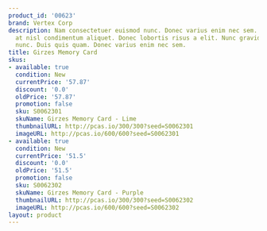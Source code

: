 ```yaml
---
product_id: '00623'
brand: Vertex Corp
description: Nam consectetuer euismod nunc. Donec varius enim nec sem. In at nulla
  at nisl condimentum aliquet. Donec lobortis risus a elit. Nunc gravida arcu eget
  nunc. Duis quis quam. Donec varius enim nec sem.
title: Girzes Memory Card
skus:
- available: true
  condition: New
  currentPrice: '57.87'
  discount: '0.0'
  oldPrice: '57.87'
  promotion: false
  sku: S0062301
  skuName: Girzes Memory Card - Lime
  thumbnailURL: http://pcas.io/300/300?seed=S0062301
  imageURL: http://pcas.io/600/600?seed=S0062301
- available: true
  condition: New
  currentPrice: '51.5'
  discount: '0.0'
  oldPrice: '51.5'
  promotion: false
  sku: S0062302
  skuName: Girzes Memory Card - Purple
  thumbnailURL: http://pcas.io/300/300?seed=S0062302
  imageURL: http://pcas.io/600/600?seed=S0062302
layout: product
---
```

